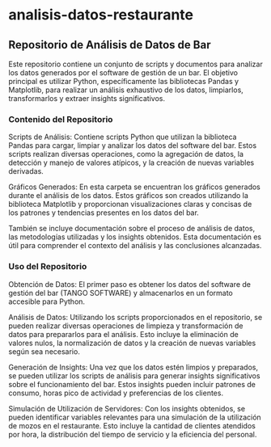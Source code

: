 # analisis-datos-restaurante

## Repositorio de Análisis de Datos de Bar
Este repositorio contiene un conjunto de scripts y documentos para analizar los datos generados por el software de gestión de un bar. El objetivo principal es utilizar Python, específicamente las bibliotecas Pandas y Matplotlib, para realizar un análisis exhaustivo de los datos, limpiarlos, transformarlos y extraer insights significativos.

### Contenido del Repositorio
Scripts de Análisis: Contiene scripts Python que utilizan la biblioteca Pandas para cargar, limpiar y analizar los datos del software del bar. Estos scripts realizan diversas operaciones, como la agregación de datos, la detección y manejo de valores atípicos, y la creación de nuevas variables derivadas.

Gráficos Generados: En esta carpeta se encuentran los gráficos generados durante el análisis de los datos. Estos gráficos son creados utilizando la biblioteca Matplotlib y proporcionan visualizaciones claras y concisas de los patrones y tendencias presentes en los datos del bar.

También se incluye documentación sobre el proceso de análisis de datos, las metodologías utilizadas y los insights obtenidos. Esta documentación es útil para comprender el contexto del análisis y las conclusiones alcanzadas.

### Uso del Repositorio
Obtención de Datos: El primer paso es obtener los datos del software de gestión del bar (TANGO SOFTWARE) y almacenarlos en un formato accesible para Python.

Análisis de Datos: Utilizando los scripts proporcionados en el repositorio, se pueden realizar diversas operaciones de limpieza y transformación de datos para prepararlos para el análisis. Esto incluye la eliminación de valores nulos, la normalización de datos y la creación de nuevas variables según sea necesario.

Generación de Insights: Una vez que los datos estén limpios y preparados, se pueden utilizar los scripts de análisis para generar insights significativos sobre el funcionamiento del bar. Estos insights pueden incluir patrones de consumo, horas pico de actividad y preferencias de los clientes.

Simulación de Utilización de Servidores: Con los insights obtenidos, se pueden identificar variables relevantes para una simulación de la utilización de mozos en el restaurante. Esto incluye la cantidad de clientes atendidos por hora, la distribución del tiempo de servicio y la eficiencia del personal.

